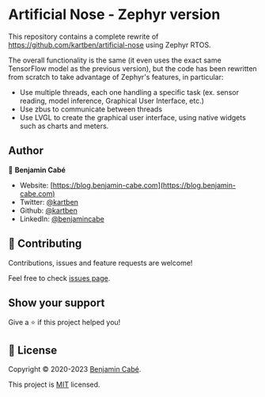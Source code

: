 # Artificial Nose - Zephyr version

This repository contains a complete rewrite of https://github.com/kartben/artificial-nose using
Zephyr RTOS.

The overall functionality is the same (it even uses the exact same TensorFlow model as the previous
version), but the code has been rewritten from scratch to take advantage of Zephyr's features, in
particular:

- Use multiple threads, each one handling a specific task (ex. sensor reading, model inference,
  Graphical User Interface, etc.)
- Use zbus to communicate between threads
- Use LVGL to create the graphical user interface, using native widgets such as charts and meters.

## Author <!-- omit in toc -->

👤 **Benjamin Cabé**

- Website: [https://blog.benjamin-cabe.com](https://blog.benjamin-cabe.com)
- Twitter: [@kartben](https://twitter.com/kartben)
- Github: [@kartben](https://github.com/kartben)
- LinkedIn: [@benjamincabe](https://linkedin.com/in/benjamincabe)

## 🤝 Contributing <!-- omit in toc -->

Contributions, issues and feature requests are welcome!

Feel free to check [issues page](https://github.com/kartben/artificial-nose-zephyr/issues).

## Show your support <!-- omit in toc -->

Give a ⭐️ if this project helped you!

## 📝 License <!-- omit in toc -->

Copyright &copy; 2020-2023 [Benjamin Cabé](https://github.com/kartben).

This project is [MIT](/LICENSE) licensed.
